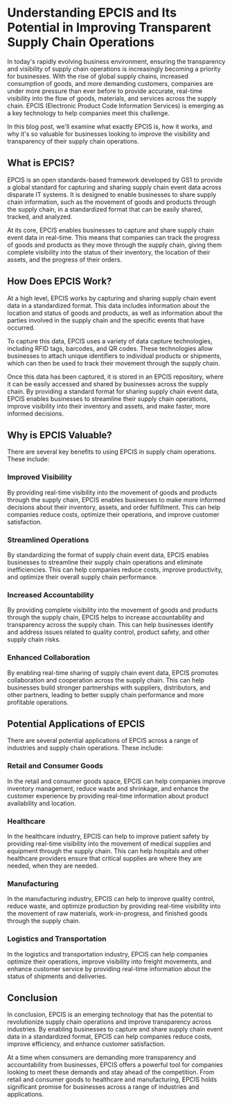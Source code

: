 # Understanding EPCIS and Its Potential in Improving Transparent Supply Chain Operations

In today's rapidly evolving business environment, ensuring the transparency and visibility of supply chain operations is increasingly becoming a priority for businesses. With the rise of global supply chains, increased consumption of goods, and more demanding customers, companies are under more pressure than ever before to provide accurate, real-time visibility into the flow of goods, materials, and services across the supply chain. EPCIS (Electronic Product Code Information Services) is emerging as a key technology to help companies meet this challenge.

In this blog post, we'll examine what exactly EPCIS is, how it works, and why it's so valuable for businesses looking to improve the visibility and transparency of their supply chain operations.

## What is EPCIS?

EPCIS is an open standards-based framework developed by GS1 to provide a global standard for capturing and sharing supply chain event data across disparate IT systems. It is designed to enable businesses to share supply chain information, such as the movement of goods and products through the supply chain, in a standardized format that can be easily shared, tracked, and analyzed.

At its core, EPCIS enables businesses to capture and share supply chain event data in real-time. This means that companies can track the progress of goods and products as they move through the supply chain, giving them complete visibility into the status of their inventory, the location of their assets, and the progress of their orders.

## How Does EPCIS Work?

At a high level, EPCIS works by capturing and sharing supply chain event data in a standardized format. This data includes information about the location and status of goods and products, as well as information about the parties involved in the supply chain and the specific events that have occurred.

To capture this data, EPCIS uses a variety of data capture technologies, including RFID tags, barcodes, and QR codes. These technologies allow businesses to attach unique identifiers to individual products or shipments, which can then be used to track their movement through the supply chain.

Once this data has been captured, it is stored in an EPCIS repository, where it can be easily accessed and shared by businesses across the supply chain. By providing a standard format for sharing supply chain event data, EPCIS enables businesses to streamline their supply chain operations, improve visibility into their inventory and assets, and make faster, more informed decisions.

## Why is EPCIS Valuable?

There are several key benefits to using EPCIS in supply chain operations. These include:

### Improved Visibility

By providing real-time visibility into the movement of goods and products through the supply chain, EPCIS enables businesses to make more informed decisions about their inventory, assets, and order fulfillment. This can help companies reduce costs, optimize their operations, and improve customer satisfaction.

### Streamlined Operations

By standardizing the format of supply chain event data, EPCIS enables businesses to streamline their supply chain operations and eliminate inefficiencies. This can help companies reduce costs, improve productivity, and optimize their overall supply chain performance.

### Increased Accountability

By providing complete visibility into the movement of goods and products through the supply chain, EPCIS helps to increase accountability and transparency across the supply chain. This can help businesses identify and address issues related to quality control, product safety, and other supply chain risks.

### Enhanced Collaboration

By enabling real-time sharing of supply chain event data, EPCIS promotes collaboration and cooperation across the supply chain. This can help businesses build stronger partnerships with suppliers, distributors, and other partners, leading to better supply chain performance and more profitable operations.

## Potential Applications of EPCIS

There are several potential applications of EPCIS across a range of industries and supply chain operations. These include:

### Retail and Consumer Goods

In the retail and consumer goods space, EPCIS can help companies improve inventory management, reduce waste and shrinkage, and enhance the customer experience by providing real-time information about product availability and location.

### Healthcare

In the healthcare industry, EPCIS can help to improve patient safety by providing real-time visibility into the movement of medical supplies and equipment through the supply chain. This can help hospitals and other healthcare providers ensure that critical supplies are where they are needed, when they are needed.

### Manufacturing

In the manufacturing industry, EPCIS can help to improve quality control, reduce waste, and optimize production by providing real-time visibility into the movement of raw materials, work-in-progress, and finished goods through the supply chain.

### Logistics and Transportation

In the logistics and transportation industry, EPCIS can help companies optimize their operations, improve visibility into freight movements, and enhance customer service by providing real-time information about the status of shipments and deliveries.

## Conclusion

In conclusion, EPCIS is an emerging technology that has the potential to revolutionize supply chain operations and improve transparency across industries. By enabling businesses to capture and share supply chain event data in a standardized format, EPCIS can help companies reduce costs, improve efficiency, and enhance customer satisfaction.

At a time when consumers are demanding more transparency and accountability from businesses, EPCIS offers a powerful tool for companies looking to meet these demands and stay ahead of the competition. From retail and consumer goods to healthcare and manufacturing, EPCIS holds significant promise for businesses across a range of industries and applications.
